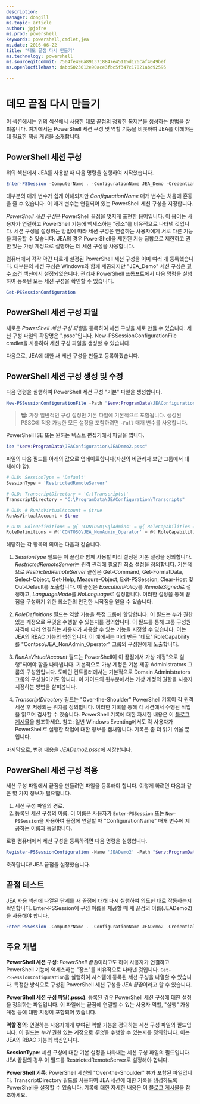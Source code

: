 ```yaml
---
description: 
manager: dongill
ms.topic: article
author: jpjofre
ms.prod: powershell
keywords: powershell,cmdlet,jea
ms.date: 2016-06-22
title: "데모 끝점 다시 만들기"
ms.technology: powershell
ms.sourcegitcommit: 7504fe496a8913718847e45115d126caf4049bef
ms.openlocfilehash: dabb5023012e90ace3fbc5f347c17821abd92595

---
```


# 데모 끝점 다시 만들기
이 섹션에서는 위의 섹션에서 사용한 데모 끝점의 정확한 복제본을 생성하는 방법을 살펴봅니다.
여기에서는 PowerShell 세션 구성 및 역할 기능을 비롯하여 JEA를 이해하는 데 필요한 핵심 개념을 소개합니다.

## PowerShell 세션 구성
위의 섹션에서 JEA를 사용할 때 다음 명령을 실행하여 시작했습니다.

```PowerShell
Enter-PSSession -ComputerName . -ConfigurationName JEA_Demo -Credential $NonAdminCred
```

대부분의 매개 변수가 쉽게 이해되지만 *ConfigurationName* 매개 변수는 처음에 혼동을 줄 수 있습니다.
이 매개 변수는 연결되어 있는 PowerShell 세션 구성을 지정합니다.

*PowerShell 세션 구성*은 PowerShell 끝점을 멋지게 표현한 용어입니다.
이 용어는 사용자가 연결하고 PowerShell 기능에 액세스하는 "장소"를 비유적으로 나타낸 것입니다.
세션 구성을 설정하는 방법에 따라 세션 구성은 연결하는 사용자에게 서로 다른 기능을 제공할 수 있습니다.
JEA의 경우 PowerShell을 제한된 기능 집합으로 제한하고 권한 있는 가상 계정으로 실행하는 데 세션 구성을 사용합니다.

컴퓨터에서 각각 약간 다르게 설정된 PowerShell 세션 구성을 이미 여러 개 등록했습니다.
대부분의 세션 구성은 Windows와 함께 제공되지만 "JEA_Demo" 세션 구성은 [필수 조건](prerequisites.md) 섹션에서 설정되었습니다.
관리자 PowerShell 프롬프트에서 다음 명령을 실행하여 등록된 모든 세션 구성을 확인할 수 있습니다.

```PowerShell
Get-PSSessionConfiguration
```

## PowerShell 세션 구성 파일
새로운 *PowerShell 세션 구성 파일*을 등록하여 세션 구성을 새로 만들 수 있습니다.
세션 구성 파일의 확장명은 ".pssc"입니다.
New-PSSessionConfigurationFile cmdlet을 사용하여 세션 구성 파일을 생성할 수 있습니다.

다음으로, JEA에 대한 새 세션 구성을 만들고 등록하겠습니다.

## PowerShell 세션 구성 생성 및 수정
다음 명령을 실행하여 PowerShell 세션 구성 "기본" 파일을 생성합니다.

```PowerShell
New-PSSessionConfigurationFile -Path "$env:ProgramData\JEAConfiguration\JEADemo2.pssc"
```

> **팁:** 가장 일반적인 구성 설정만 기본 파일에 기본적으로 포함됩니다.
> 생성된 PSSC에 적용 가능한 모든 설정을 포함하려면 `-Full` 매개 변수를 사용합니다.

PowerShell ISE 또는 원하는 텍스트 편집기에서 파일을 엽니다.

```PowerShell
ise "$env:ProgramData\JEAConfiguration\JEADemo2.pssc"
```

파일의 다음 필드를 아래의 값으로 업데이트합니다(자신의 비관리자 보안 그룹에서 대체해야 함).

```PowerShell
# OLD: SessionType = 'Default'
SessionType = 'RestrictedRemoteServer'

# OLD: TranscriptDirectory = 'C:\Transcripts\'
TranscriptDirectory = "C:\ProgramData\JEAConfiguration\Transcripts"

# OLD: # RunAsVirtualAccount = $true
RunAsVirtualAccount = $true

# OLD: RoleDefinitions = @{ 'CONTOSO\SqlAdmins' = @{ RoleCapabilities = 'SqlAdministration' }; 'CONTOSO\ServerMonitors' = @{ VisibleCmdlets = 'Get-Process' } }
RoleDefinitions = @{'CONTOSO\JEA_NonAdmin_Operator' = @{ RoleCapabilities =  'Maintenance' }}
```

해당하는 각 항목의 의미는 다음과 같습니다.

1.  *SessionType* 필드는 이 끝점과 함께 사용할 미리 설정된 기본 설정을 정의합니다.
*RestrictedRemoteServer*는 원격 관리에 필요한 최소 설정을 정의합니다.
기본적으로 *RestrictedRemoteServer* 끝점은 Get-Command, Get-FormatData, Select-Object, Get-Help, Measure-Object, Exit-PSSession, Clear-Host 및 Out-Default를 노출합니다.
이 끝점은 *ExecutionPolicy*를 *RemoteSigned*로 설정하고, *LanguageMode*를 *NoLanguage*로 설정합니다.
이러한 설정을 통해 끝점을 구성하기 위한 최소한의 안전한 시작점을 얻을 수 있습니다.

2.  *RoleDefinitions* 필드는 역할 기능을 특정 그룹에 할당합니다.
이 필드는 누가 권한 있는 계정으로 무엇을 수행할 수 있는지를 정의합니다.
이 필드를 통해 그룹 구성원 자격에 따라 연결하는 사용자가 사용할 수 있는 기능을 지정할 수 있습니다.
이는 JEA의 RBAC 기능의 핵심입니다.
이 예에서는 미리 만든 "데모" RoleCapability를 "Contoso\JEA_NonAdmin_Operator" 그룹의 구성원에게 노출합니다.

3.  *RunAsVirtualAccount* 필드는 PowerShell이 이 끝점에서 가상 계정"으로 실행"되어야 함을 나타냅니다.
기본적으로 가상 계정은 기본 제공 Administrators 그룹의 구성원입니다.
도메인 컨트롤러에서는 기본적으로 Domain Administrators 그룹의 구성원이기도 합니다.
이 가이드의 뒷부분에서는 가상 계정의 권한을 사용자 지정하는 방법을 살펴봅니다.

4.  *TranscriptDirectory* 필드는 "Over-the-Shoulder" PowerShell 기록이 각 원격 세션 후 저장되는 위치를 정의합니다.
이러한 기록을 통해 각 세션에서 수행된 작업을 읽으며 검사할 수 있습니다.
PowerShell 기록에 대한 자세한 내용은 이 [블로그 게시물](http://blogs.msdn.com/b/powershell/archive/2015/06/09/powershell-the-blue-team.aspx)을 참조하세요.
참고: 일반 Windows Eventing에서도 각 사용자가 PowerShell로 실행한 작업에 대한 정보를 캡처합니다.
기록은 좀 더 읽기 쉬울 뿐입니다.

마지막으로, 변경 내용을 *JEADemo2.pssc*에 저장합니다.

## PowerShell 세션 구성 적용

세션 구성 파일에서 끝점을 만들려면 파일을 등록해야 합니다.
이렇게 하려면 다음과 같은 몇 가지 정보가 필요합니다.

1. 세션 구성 파일의 경로.
2. 등록된 세션 구성의 이름. 이 이름은 사용자가 `Enter-PSSession` 또는 `New-PSSession`을 사용하여 끝점에 연결할 때 "ConfigurationName" 매개 변수에 제공하는 이름과 동일합니다.

로컬 컴퓨터에서 세션 구성을 등록하려면 다음 명령을 실행합니다.

```PowerShell
Register-PSSessionConfiguration -Name 'JEADemo2' -Path "$env:ProgramData\JEAConfiguration\JEADemo2.pssc"
```

축하합니다! JEA 끝점을 설정했습니다.

## 끝점 테스트
[JEA 사용](using-jea.md) 섹션에 나열된 단계를 새 끝점에 대해 다시 실행하여 의도한 대로 작동하는지 확인합니다.
Enter-PSSession에 구성 이름을 제공할 때 새 끝점의 이름(JEADemo2)을 사용해야 합니다.

```PowerShell
Enter-PSSession -ComputerName . -ConfigurationName JEADemo2 -Credential $NonAdminCred
```

## 주요 개념
**PowerShell 세션 구성**: *PowerShell 끝점*이라고도 하며 사용자가 연결하고 PowerShell 기능에 액세스하는 "장소"를 비유적으로 나타낸 것입니다.
`Get-PSSessionConfiguration`을 실행하여 시스템에 등록된 세션 구성을 나열할 수 있습니다.
특정한 방식으로 구성된 PowerShell 세션 구성을 *JEA 끝점*이라고 할 수 있습니다.

**PowerShell 세션 구성 파일(.pssc)**: 등록된 경우 PowerShell 세션 구성에 대한 설정을 정의하는 파일입니다.
이 파일에는 끝점에 연결할 수 있는 사용자 역할, "실행" 가상 계정 등에 대한 지정이 포함되어 있습니다.     

**역할 정의**: 연결하는 사용자에게 부여된 역할 기능을 정의하는 세션 구성 파일의 필드입니다.
이 필드는 *누가* 권한 있는 계정으로 *무엇*을 수행할 수 있는지를 정의합니다.
이는 JEA의 RBAC 기능의 핵심입니다.

**SessionType**: 세션 구성에 대한 기본 설정을 나타내는 세션 구성 파일의 필드입니다.
JEA 끝점의 경우 이 필드를 RestrictedRemoteServer로 설정해야 합니다.

**PowerShell 기록**: PowerShell 세션의 "Over-the-Shoulder" 뷰가 포함된 파일입니다.
TranscriptDirectory 필드를 사용하여 JEA 세션에 대한 기록을 생성하도록 PowerShell을 설정할 수 있습니다.
기록에 대한 자세한 내용은 이 [블로그 게시물](https://technet.microsoft.com/en-us/magazine/ff687007.aspx)을 참조하세요.




<!--HONumber=Jun16_HO4-->


